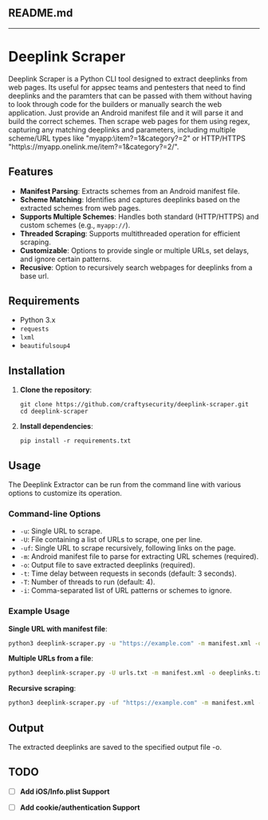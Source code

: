 ## README.md

---

# Deeplink Scraper

Deeplink Scraper is a Python CLI tool designed to extract deeplinks from web pages. Its useful for appsec teams and pentesters that need to find deeplinks and the paramters that can be passed with them without having to look through code for the builders or manually search the web application. Just provide an Android manifest file and it will parse it and build the correct schemes. Then scrape web pages for them using regex, capturing any matching deeplinks and parameters, including multiple scheme/URL types like "myapp:\\item?=1&category?=2" or HTTP/HTTPS "http\s://myapp.onelink.me/item?=1&category?=2/".

## Features

- **Manifest Parsing**: Extracts schemes from an Android manifest file.
- **Scheme Matching**: Identifies and captures deeplinks based on the extracted schemes from web pages.
- **Supports Multiple Schemes**: Handles both standard (HTTP/HTTPS) and custom schemes (e.g., `myapp://`).
- **Threaded Scraping**: Supports multithreaded operation for efficient scraping.
- **Customizable**: Options to provide single or multiple URLs, set delays, and ignore certain patterns.
- **Recusive**: Option to recursively search webpages for deeplinks from a base url.

## Requirements

- Python 3.x
- `requests` 
- `lxml` 
- `beautifulsoup4` 

## Installation

1. **Clone the repository**:
   ```
   git clone https://github.com/craftysecurity/deeplink-scraper.git
   cd deeplink-scraper
   ```

2. **Install dependencies**:
   ```
   pip install -r requirements.txt
   ```

## Usage

The Deeplink Extractor can be run from the command line with various options to customize its operation.

### Command-line Options

- `-u`: Single URL to scrape.
- `-U`: File containing a list of URLs to scrape, one per line.
- `-uf`: Single URL to scrape recursively, following links on the page.
- `-m`: Android manifest file to parse for extracting URL schemes (required).
- `-o`: Output file to save extracted deeplinks (required).
- `-t`: Time delay between requests in seconds (default: 3 seconds).
- `-T`: Number of threads to run (default: 4).
- `-i`: Comma-separated list of URL patterns or schemes to ignore.

### Example Usage

**Single URL with manifest file**:
```bash
python3 deeplink-scraper.py -u "https://example.com" -m manifest.xml -o deeplinks.txt
```

**Multiple URLs from a file**:
```bash
python3 deeplink-scraper.py -U urls.txt -m manifest.xml -o deeplinks.txt
```

**Recursive scraping**:
```bash
python3 deeplink-scraper.py -uf "https://example.com" -m manifest.xml -o deeplinks.txt
```

## Output

The extracted deeplinks are saved to the specified output file -o. 

## TODO 

- [ ] **Add iOS/Info.plist Support**
- [ ] **Add cookie/authentication Support**

